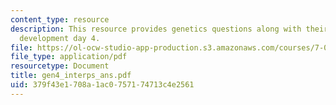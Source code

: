 ```yaml
---
content_type: resource
description: This resource provides genetics questions along with their answers for
  development day 4.
file: https://ol-ocw-studio-app-production.s3.amazonaws.com/courses/7-02-experimental-biology-communication-spring-2005/379f43e1708a1ac0757174713c4e2561_gen4_interps_ans.pdf
file_type: application/pdf
resourcetype: Document
title: gen4_interps_ans.pdf
uid: 379f43e1-708a-1ac0-7571-74713c4e2561
---
```

